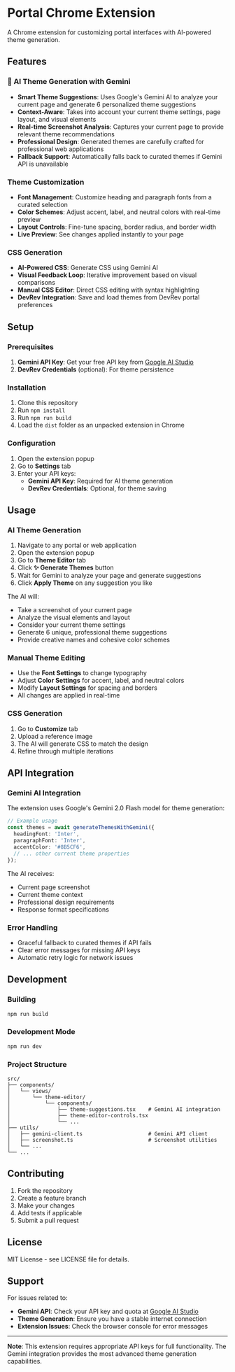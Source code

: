 # Portal Chrome Extension

A Chrome extension for customizing portal interfaces with AI-powered theme generation.

## Features

### 🎨 AI Theme Generation with Gemini

- **Smart Theme Suggestions**: Uses Google's Gemini AI to analyze your current page and generate 6 personalized theme suggestions
- **Context-Aware**: Takes into account your current theme settings, page layout, and visual elements
- **Real-time Screenshot Analysis**: Captures your current page to provide relevant theme recommendations
- **Professional Design**: Generated themes are carefully crafted for professional web applications
- **Fallback Support**: Automatically falls back to curated themes if Gemini API is unavailable

### Theme Customization

- **Font Management**: Customize heading and paragraph fonts from a curated selection
- **Color Schemes**: Adjust accent, label, and neutral colors with real-time preview
- **Layout Controls**: Fine-tune spacing, border radius, and border width
- **Live Preview**: See changes applied instantly to your page

### CSS Generation

- **AI-Powered CSS**: Generate CSS using Gemini AI
- **Visual Feedback Loop**: Iterative improvement based on visual comparisons
- **Manual CSS Editor**: Direct CSS editing with syntax highlighting
- **DevRev Integration**: Save and load themes from DevRev portal preferences

## Setup

### Prerequisites

1. **Gemini API Key**: Get your free API key from [Google AI Studio](https://ai.google.dev/)
2. **DevRev Credentials** (optional): For theme persistence

### Installation

1. Clone this repository
2. Run `npm install`
3. Run `npm run build`
4. Load the `dist` folder as an unpacked extension in Chrome

### Configuration

1. Open the extension popup
2. Go to **Settings** tab
3. Enter your API keys:
   - **Gemini API Key**: Required for AI theme generation
   - **DevRev Credentials**: Optional, for theme saving

## Usage

### AI Theme Generation

1. Navigate to any portal or web application
2. Open the extension popup
3. Go to **Theme Editor** tab
4. Click **✨ Generate Themes** button
5. Wait for Gemini to analyze your page and generate suggestions
6. Click **Apply Theme** on any suggestion you like

The AI will:

- Take a screenshot of your current page
- Analyze the visual elements and layout
- Consider your current theme settings
- Generate 6 unique, professional theme suggestions
- Provide creative names and cohesive color schemes

### Manual Theme Editing

- Use the **Font Settings** to change typography
- Adjust **Color Settings** for accent, label, and neutral colors
- Modify **Layout Settings** for spacing and borders
- All changes are applied in real-time

### CSS Generation

1. Go to **Customize** tab
2. Upload a reference image
3. The AI will generate CSS to match the design
4. Refine through multiple iterations

## API Integration

### Gemini AI Integration

The extension uses Google's Gemini 2.0 Flash model for theme generation:

```typescript
// Example usage
const themes = await generateThemesWithGemini({
  headingFont: 'Inter',
  paragraphFont: 'Inter',
  accentColor: '#8B5CF6',
  // ... other current theme properties
});
```

The AI receives:

- Current page screenshot
- Current theme context
- Professional design requirements
- Response format specifications

### Error Handling

- Graceful fallback to curated themes if API fails
- Clear error messages for missing API keys
- Automatic retry logic for network issues

## Development

### Building

```bash
npm run build
```

### Development Mode

```bash
npm run dev
```

### Project Structure

```
src/
├── components/
│   └── views/
│       └── theme-editor/
│           └── components/
│               ├── theme-suggestions.tsx    # Gemini AI integration
│               ├── theme-editor-controls.tsx
│               └── ...
├── utils/
│   ├── gemini-client.ts                     # Gemini API client
│   ├── screenshot.ts                        # Screenshot utilities
│   └── ...
└── ...
```

## Contributing

1. Fork the repository
2. Create a feature branch
3. Make your changes
4. Add tests if applicable
5. Submit a pull request

## License

MIT License - see LICENSE file for details.

## Support

For issues related to:

- **Gemini API**: Check your API key and quota at [Google AI Studio](https://ai.google.dev/)
- **Theme Generation**: Ensure you have a stable internet connection
- **Extension Issues**: Check the browser console for error messages

---

**Note**: This extension requires appropriate API keys for full functionality. The Gemini integration provides the most advanced theme generation capabilities.
